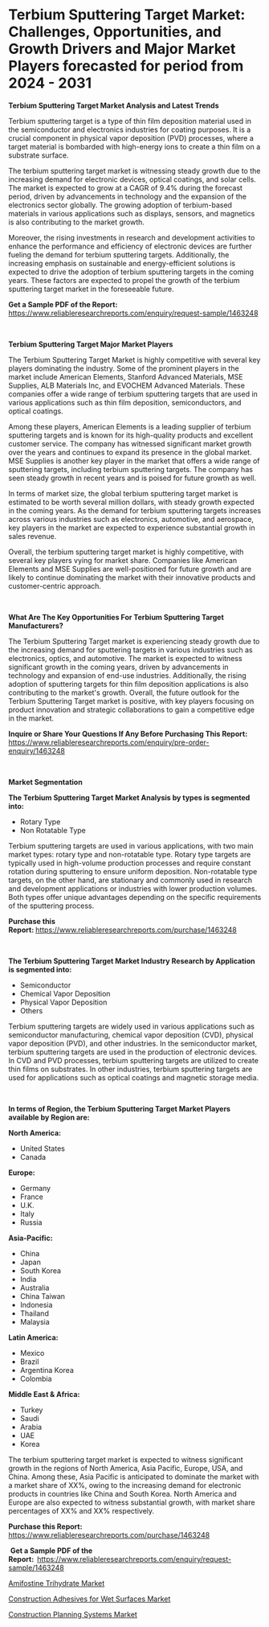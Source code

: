 <p><h1>Terbium Sputtering Target Market: Challenges, Opportunities, and Growth Drivers and Major Market Players forecasted for period from 2024 - 2031</h1></p><p><strong>Terbium Sputtering Target Market Analysis and Latest Trends</strong></p>
<p><p>Terbium sputtering target is a type of thin film deposition material used in the semiconductor and electronics industries for coating purposes. It is a crucial component in physical vapor deposition (PVD) processes, where a target material is bombarded with high-energy ions to create a thin film on a substrate surface.</p><p>The terbium sputtering target market is witnessing steady growth due to the increasing demand for electronic devices, optical coatings, and solar cells. The market is expected to grow at a CAGR of 9.4% during the forecast period, driven by advancements in technology and the expansion of the electronics sector globally. The growing adoption of terbium-based materials in various applications such as displays, sensors, and magnetics is also contributing to the market growth.</p><p>Moreover, the rising investments in research and development activities to enhance the performance and efficiency of electronic devices are further fueling the demand for terbium sputtering targets. Additionally, the increasing emphasis on sustainable and energy-efficient solutions is expected to drive the adoption of terbium sputtering targets in the coming years. These factors are expected to propel the growth of the terbium sputtering target market in the foreseeable future.</p></p>
<p><strong>Get a Sample PDF of the Report:&nbsp;</strong> <a href="https://www.reliableresearchreports.com/enquiry/request-sample/1463248">https://www.reliableresearchreports.com/enquiry/request-sample/1463248</a></p>
<p>&nbsp;</p>
<p><strong>Terbium Sputtering Target Major Market Players</strong></p>
<p><p>The Terbium Sputtering Target Market is highly competitive with several key players dominating the industry. Some of the prominent players in the market include American Elements, Stanford Advanced Materials, MSE Supplies, ALB Materials Inc, and EVOCHEM Advanced Materials. These companies offer a wide range of terbium sputtering targets that are used in various applications such as thin film deposition, semiconductors, and optical coatings.</p><p>Among these players, American Elements is a leading supplier of terbium sputtering targets and is known for its high-quality products and excellent customer service. The company has witnessed significant market growth over the years and continues to expand its presence in the global market. MSE Supplies is another key player in the market that offers a wide range of sputtering targets, including terbium sputtering targets. The company has seen steady growth in recent years and is poised for future growth as well.</p><p>In terms of market size, the global terbium sputtering target market is estimated to be worth several million dollars, with steady growth expected in the coming years. As the demand for terbium sputtering targets increases across various industries such as electronics, automotive, and aerospace, key players in the market are expected to experience substantial growth in sales revenue.</p><p>Overall, the terbium sputtering target market is highly competitive, with several key players vying for market share. Companies like American Elements and MSE Supplies are well-positioned for future growth and are likely to continue dominating the market with their innovative products and customer-centric approach.</p></p>
<p>&nbsp;</p>
<p><strong>What Are The Key Opportunities For Terbium Sputtering Target Manufacturers?</strong></p>
<p><p>The Terbium Sputtering Target market is experiencing steady growth due to the increasing demand for sputtering targets in various industries such as electronics, optics, and automotive. The market is expected to witness significant growth in the coming years, driven by advancements in technology and expansion of end-use industries. Additionally, the rising adoption of sputtering targets for thin film deposition applications is also contributing to the market's growth. Overall, the future outlook for the Terbium Sputtering Target market is positive, with key players focusing on product innovation and strategic collaborations to gain a competitive edge in the market.</p></p>
<p><strong>Inquire or Share Your Questions If Any Before Purchasing This Report:</strong> <a href="https://www.reliableresearchreports.com/enquiry/pre-order-enquiry/1463248">https://www.reliableresearchreports.com/enquiry/pre-order-enquiry/1463248</a></p>
<p>&nbsp;</p>
<p><strong>Market Segmentation</strong></p>
<p><strong>The Terbium Sputtering Target Market Analysis by types is segmented into:</strong></p>
<p><ul><li>Rotary Type</li><li>Non Rotatable Type</li></ul></p>
<p><p>Terbium sputtering targets are used in various applications, with two main market types: rotary type and non-rotatable type. Rotary type targets are typically used in high-volume production processes and require constant rotation during sputtering to ensure uniform deposition. Non-rotatable type targets, on the other hand, are stationary and commonly used in research and development applications or industries with lower production volumes. Both types offer unique advantages depending on the specific requirements of the sputtering process.</p></p>
<p><strong>Purchase this Report:&nbsp;</strong><a href="https://www.reliableresearchreports.com/purchase/1463248">https://www.reliableresearchreports.com/purchase/1463248</a></p>
<p>&nbsp;</p>
<p><strong>The Terbium Sputtering Target Market Industry Research by Application is segmented into:</strong></p>
<p><ul><li>Semiconductor</li><li>Chemical Vapor Deposition</li><li>Physical Vapor Deposition</li><li>Others</li></ul></p>
<p><p>Terbium sputtering targets are widely used in various applications such as semiconductor manufacturing, chemical vapor deposition (CVD), physical vapor deposition (PVD), and other industries. In the semiconductor market, terbium sputtering targets are used in the production of electronic devices. In CVD and PVD processes, terbium sputtering targets are utilized to create thin films on substrates. In other industries, terbium sputtering targets are used for applications such as optical coatings and magnetic storage media.</p></p>
<p>&nbsp;</p>
<p><strong>In terms of Region, the Terbium Sputtering Target Market Players available by Region are:</strong></p>
<p>
    <p> <strong> North America: </strong>
        <ul>
            <li>United States</li>
            <li>Canada</li>
        </ul>
        </p> 
    <p> <strong> Europe: </strong>
        <ul>
            <li>Germany</li>
            <li>France</li>
            <li>U.K.</li>
            <li>Italy</li>
            <li>Russia</li>
        </ul>
        </p> 
    <p> <strong> Asia-Pacific: </strong>
        <ul>
            <li>China</li>
            <li>Japan</li>
            <li>South Korea</li>
            <li>India</li>
            <li>Australia</li>
            <li>China Taiwan</li>
            <li>Indonesia</li>
            <li>Thailand</li>
            <li>Malaysia</li>
        </ul>
        </p> 
    <p> <strong> Latin America: </strong>
        <ul>
            <li>Mexico</li>
            <li>Brazil</li>
            <li>Argentina Korea</li>
            <li>Colombia</li>
        </ul>
        </p> 
    <p> <strong> Middle East & Africa: </strong>
        <ul>
            <li>Turkey</li>
            <li>Saudi</li>
            <li>Arabia</li>
            <li>UAE</li>
            <li>Korea</li>
        </ul>
    </p>
    </p>
<p><p>The terbium sputtering target market is expected to witness significant growth in the regions of North America, Asia Pacific, Europe, USA, and China. Among these, Asia Pacific is anticipated to dominate the market with a market share of XX%, owing to the increasing demand for electronic products in countries like China and South Korea. North America and Europe are also expected to witness substantial growth, with market share percentages of XX% and XX% respectively.</p></p>
<p><strong>Purchase this Report: </strong><a href="https://www.reliableresearchreports.com/purchase/1463248">https://www.reliableresearchreports.com/purchase/1463248</a></p>
<p>&nbsp;<strong>Get a Sample PDF of the Report:&nbsp;&nbsp;</strong><a href="https://www.reliableresearchreports.com/enquiry/request-sample/1463248">https://www.reliableresearchreports.com/enquiry/request-sample/1463248</a></p>
<p><strong></strong></p>
<p><p><a href="https://view.publitas.com/reportprime-1/amifostine-trihydrate-market-size-growth-outlook-from-2023-to-2030-projecting-at-markets-trends-analysis-by-application-regional-outlook-and-revenue/">Amifostine Trihydrate Market</a></p><p><a href="https://view.publitas.com/reportprime-1/construction-adhesives-for-wet-surfaces-market-research-report-provides-thorough-industry-overview-which-offers-an-in-depth-analysis-of-product-trends-and-new-market-divisions/">Construction Adhesives for Wet Surfaces Market</a></p><p><a href="https://view.publitas.com/reportprime-1/construction-planning-systems-market-challenges-opportunities-and-growth-drivers-and-major-market-players-forecasted-for-period-from-2023-2030/">Construction Planning Systems Market</a></p></p>